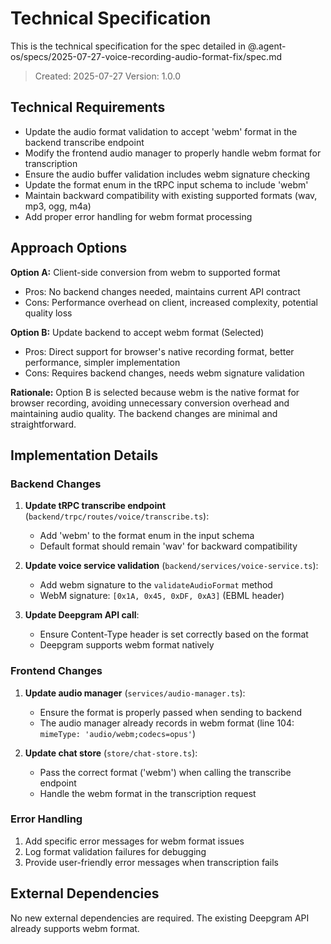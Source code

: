 # Technical Specification

This is the technical specification for the spec detailed in @.agent-os/specs/2025-07-27-voice-recording-audio-format-fix/spec.md

> Created: 2025-07-27
> Version: 1.0.0

## Technical Requirements

- Update the audio format validation to accept 'webm' format in the backend transcribe endpoint
- Modify the frontend audio manager to properly handle webm format for transcription
- Ensure the audio buffer validation includes webm signature checking
- Update the format enum in the tRPC input schema to include 'webm'
- Maintain backward compatibility with existing supported formats (wav, mp3, ogg, m4a)
- Add proper error handling for webm format processing

## Approach Options

**Option A:** Client-side conversion from webm to supported format
- Pros: No backend changes needed, maintains current API contract
- Cons: Performance overhead on client, increased complexity, potential quality loss

**Option B:** Update backend to accept webm format (Selected)
- Pros: Direct support for browser's native recording format, better performance, simpler implementation
- Cons: Requires backend changes, needs webm signature validation

**Rationale:** Option B is selected because webm is the native format for browser recording, avoiding unnecessary conversion overhead and maintaining audio quality. The backend changes are minimal and straightforward.

## Implementation Details

### Backend Changes

1. **Update tRPC transcribe endpoint** (`backend/trpc/routes/voice/transcribe.ts`):
   - Add 'webm' to the format enum in the input schema
   - Default format should remain 'wav' for backward compatibility

2. **Update voice service validation** (`backend/services/voice-service.ts`):
   - Add webm signature to the `validateAudioFormat` method
   - WebM signature: `[0x1A, 0x45, 0xDF, 0xA3]` (EBML header)

3. **Update Deepgram API call**:
   - Ensure Content-Type header is set correctly based on the format
   - Deepgram supports webm format natively

### Frontend Changes

1. **Update audio manager** (`services/audio-manager.ts`):
   - Ensure the format is properly passed when sending to backend
   - The audio manager already records in webm format (line 104: `mimeType: 'audio/webm;codecs=opus'`)

2. **Update chat store** (`store/chat-store.ts`):
   - Pass the correct format ('webm') when calling the transcribe endpoint
   - Handle the webm format in the transcription request

### Error Handling

1. Add specific error messages for webm format issues
2. Log format validation failures for debugging
3. Provide user-friendly error messages when transcription fails

## External Dependencies

No new external dependencies are required. The existing Deepgram API already supports webm format.